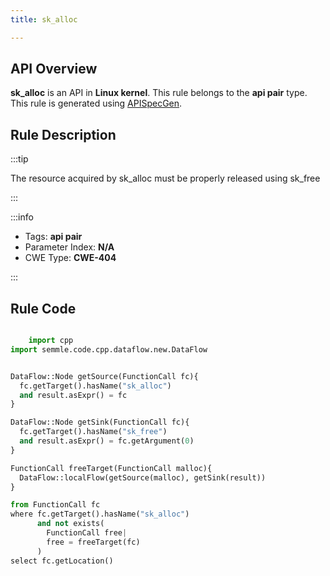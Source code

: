 ```yaml
---
title: sk_alloc

---
```



## API Overview
**sk_alloc** is an API in **Linux kernel**. This rule belongs to the **api pair** type. This rule is generated using [APISpecGen](../../tools/APISpecGen).
## Rule Description

:::tip

The resource acquired by sk_alloc must be properly released using sk_free

:::

:::info

- Tags: **api pair**
- Parameter Index: **N/A**
- CWE Type: **CWE-404**

:::

## Rule Code
```python

    import cpp
import semmle.code.cpp.dataflow.new.DataFlow


DataFlow::Node getSource(FunctionCall fc){
  fc.getTarget().hasName("sk_alloc")
  and result.asExpr() = fc
}

DataFlow::Node getSink(FunctionCall fc){
  fc.getTarget().hasName("sk_free")
  and result.asExpr() = fc.getArgument(0)
}

FunctionCall freeTarget(FunctionCall malloc){
  DataFlow::localFlow(getSource(malloc), getSink(result))
}

from FunctionCall fc
where fc.getTarget().hasName("sk_alloc")
      and not exists(
        FunctionCall free| 
        free = freeTarget(fc)
      )
select fc.getLocation()

    
```
